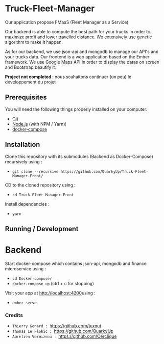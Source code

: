 # Truck-Fleet-Manager

Our application propose FMaaS (Fleet Manager as a Service).

Our backend is able to compute the best path for your trucks in order to maximize profit and lower travelled distance.
We extensively use genetic algorithm to make it happen.

As for our backend, we use json-api and mongodb to manage our API's and your trucks data.
Our frontend is a web application based on the Ember framework. We use Google Maps API in order to display the datas on screen and Bootstrap beautify it.

**Project not completed** : nous souhaitons continuer (un peu) le développement du projet

## Prerequisites

You will need the following things properly installed on your computer.

* [Git](https://git-scm.com/)
* [Node.js](https://nodejs.org/) (with NPM / Yarn))
* [docker-compose](https://docs.docker.com/compose/install/)

## Installation

Clone this repository with its submodules (Backend as Docker-Compose) recursively using :
* `git clone --recursive https://github.com/QuarkyUp/Truck-Fleet-Manager-Front/`

CD to the cloned repository using :
* `cd Truck-Fleet-Manager-Front`

Install dependencies :
* `yarn`

## Running / Development

# Backend 
Start docker-compose which contains json-api, mongodb and finance microservice using :
* `cd Docker-compose/`
* `docker-compose up` (ctrl + c for stopping)

Visit your app at [http://localhost:4200](http://localhost:4200)using :
* `ember serve`

### Credits

* `Thierry Gonard : `https://github.com/tuxnut
* `Thomas Le Flohic : `https://github.com/QuarkyUp
* `Aurelien Vernizeau : `https://github.com/Cerclique
